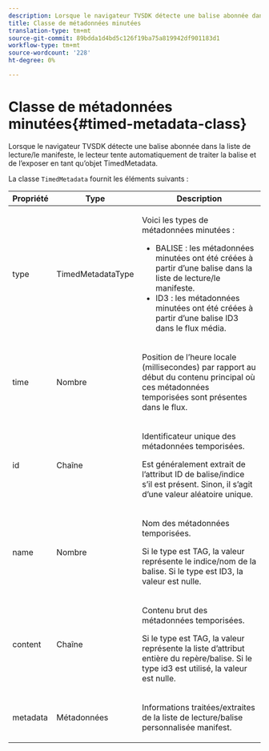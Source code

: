 ```yaml
---
description: Lorsque le navigateur TVSDK détecte une balise abonnée dans la liste de lecture/le manifeste, le lecteur tente automatiquement de traiter la balise et de l’exposer en tant qu’objet TimedMetadata.
title: Classe de métadonnées minutées
translation-type: tm+mt
source-git-commit: 89bdda1d4bd5c126f19ba75a819942df901183d1
workflow-type: tm+mt
source-wordcount: '228'
ht-degree: 0%

---
```



# Classe de métadonnées minutées{#timed-metadata-class}

Lorsque le navigateur TVSDK détecte une balise abonnée dans la liste de lecture/le manifeste, le lecteur tente automatiquement de traiter la balise et de l’exposer en tant qu’objet TimedMetadata.

La classe `TimedMetadata` fournit les éléments suivants :

<table id="table_5827A0626EDC45F68DC3E7644F3EFF69"> 
 <thead> 
  <tr> 
   <th colname="col1" class="entry"> Propriété </th> 
   <th colname="col02" class="entry"> Type </th> 
   <th colname="col2" class="entry"> Description </th> 
  </tr>
 </thead>
 <tbody> 
  <tr> 
   <td colname="col1"> <p>type </p> </td> 
   <td colname="col02"> <p><span class="codeph"> TimedMetadataType</span> </p> </td> 
   <td colname="col2"> <p>Voici les types de métadonnées minutées : 
     <ul id="ul_E79C375A54C64BF09A927EE8983E98E3"> 
      <li id="li_F1907521CDBE47E282A87AF0A7A1477A">BALISE : les métadonnées minutées ont été créées à partir d’une balise dans la liste de lecture/le manifeste. </li> 
      <li id="li_5B0C0B0F247144709F86E6654A5AB500">ID3 : les métadonnées minutées ont été créées à partir d’une balise ID3 dans le flux média. </li> 
     </ul> </p> </td> 
  </tr> 
  <tr> 
   <td colname="col1"> <p>time </p> </td> 
   <td colname="col02"> <p>Nombre </p> </td> 
   <td colname="col2"> <p>Position de l’heure locale (millisecondes) par rapport au début du contenu principal où ces métadonnées temporisées sont présentes dans le flux. </p> </td> 
  </tr> 
  <tr> 
   <td colname="col1"> <p>id </p> </td> 
   <td colname="col02"> <p>Chaîne </p> </td> 
   <td colname="col2"> <p>Identificateur unique des métadonnées temporisées. </p> <p>Est généralement extrait de l’attribut ID de balise/indice s’il est présent. Sinon, il s’agit d’une valeur aléatoire unique. </p> </td> 
  </tr> 
  <tr> 
   <td colname="col1"> <p>name </p> </td> 
   <td colname="col02"> <p>Nombre </p> </td> 
   <td colname="col2"> <p>Nom des métadonnées temporisées. </p> <p>Si le type est TAG, la valeur représente le indice/nom de la balise. Si le type est ID3, la valeur est nulle. </p> </td> 
  </tr> 
  <tr> 
   <td colname="col1"> <p>content </p> </td> 
   <td colname="col02"> <p>Chaîne </p> </td> 
   <td colname="col2"> <p>Contenu brut des métadonnées temporisées. </p> <p>Si le type est TAG, la valeur représente la liste d’attribut entière du repère/balise. Si le type id3 est utilisé, la valeur est nulle. </p> </td> 
  </tr> 
  <tr> 
   <td colname="col1"> <p>metadata </p> </td> 
   <td colname="col02"> <p><span class="codeph"> Métadonnées</span> </p> </td> 
   <td colname="col2"> <p>Informations traitées/extraites de la liste de lecture/balise personnalisée manifest. </p> </td> 
  </tr> 
 </tbody> 
</table>


